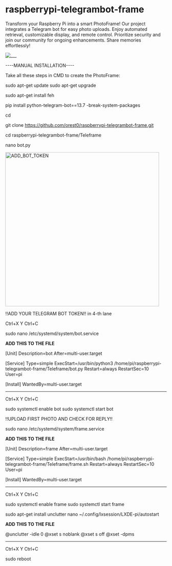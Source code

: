# raspberrypi-telegrambot-frame
Transform your Raspberry Pi into a smart PhotoFrame! Our project integrates a Telegram bot for easy photo uploads. Enjoy automated retrieval, customizable display, and remote control. Prioritize security and join our community for ongoing enhancements. Share memories effortlessly!

![___](https://github.com/orest0/raspberrypi-telegrambot-frame/assets/15201969/f5dc8739-d76e-4640-9237-8c4b39702765)

----MANUAL INSTALLATION----

Take all these steps in CMD to create the PhotoFrame:

sudo apt-get update
sudo apt-get upgrade

sudo apt-get install feh

pip install python-telegram-bot==13.7 -break-system-packages

cd

git clone https://github.com/orest0/raspberrypi-telegrambot-frame.git

cd raspberrypi-telegrambot-frame/Teleframe

nano bot.py

<img width="480" alt="ADD_BOT_TOKEN" src="https://github.com/orest0/raspberrypi-telegrambot-frame/assets/15201969/0772ab1c-2931-471b-b400-1dbc9612edeb">

!!ADD YOUR TELEGRAM BOT TOKEN!! in 4-th lane

Ctrl+X
Y
Ctrl+C

sudo nano /etc/systemd/system/bot.service

____ADD THIS TO THE FILE____

[Unit]
Description=bot
After=multi-user.target

[Service]
Type=simple
ExecStart=/usr/bin/python3 /home/pi/raspberrypi-telegrambot-frame/Teleframe/bot.py
Restart=always
RestartSec=10
User=pi

[Install]
WantedBy=multi-user.target

____________________________

Ctrl+X
Y
Ctrl+C

sudo systemctl enable bot
sudo systemctl start bot

!!UPLOAD FIRST PHOTO AND CHECK FOR REPLY!!

sudo nano /etc/systemd/system/frame.service

____ADD THIS TO THE FILE____

[Unit]
Description=frame
After=multi-user.target

[Service]
Type=simple
ExecStart=/usr/bin/bash /home/pi/raspberrypi-telegrambot-frame/Teleframe/frame.sh
Restart=always
RestartSec=10
User=pi

[Install]
WantedBy=multi-user.target

____________________________

Ctrl+X
Y
Ctrl+C

sudo systemctl enable frame
sudo systemctl start frame

sudo apt-get install unclutter
nano ~/.config/lxsession/LXDE-pi/autostart

____ADD THIS TO THE FILE____

@unclutter -idle 0
@xset s noblank
@xset s off
@xset -dpms
____________________________

Ctrl+X
Y
Ctrl+C

sudo reboot




